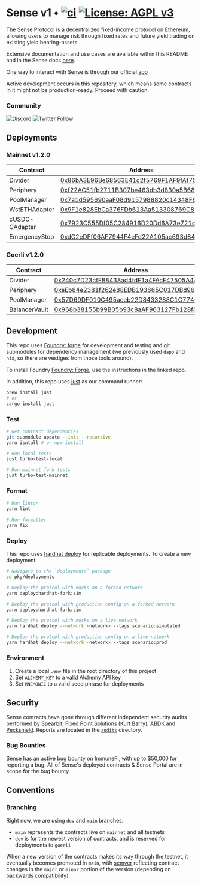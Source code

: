 # Sense v1 • [![ci](https://github.com/sense-finance/sense-v1/actions/workflows/ci.yml/badge.svg)](https://github.com/sense-finance/space-v1/actions/workflows/ci.yml) [![License: AGPL v3](https://img.shields.io/badge/License-AGPL_v3-blue.svg)](https://www.gnu.org/licenses/agpl-3.0)


The Sense Protocol is a decentralized fixed-income protocol on Ethereum, allowing users to manage risk through fixed rates and future yield trading on existing yield bearing-assets.

Extensive documentation and use cases are available within this README and in the Sense docs [here](https://docs.sense.finance/).

One way to interact with Sense is through our official [app](https://app.sense.finance/eth-mainnet/rates)

Active development occurs in this repository, which means some contracts in it might not be production-ready. Proceed with caution.

### Community   

[![Discord](https://badgen.net/badge/icon/discord?icon=discord&label)](https://discord.com/invite/krVGnQgSzG)
[![Twitter Follow](https://img.shields.io/twitter/follow/senseprotocol.svg?label=senseprotocol&style=social)](https://twitter.com/senseprotocol)


## Deployments

### Mainnet v1.2.0

| Contract   | Address                                                                                                                                        |
| ------- | ------------------------------------------------------------------------------------------------------------------------- |
| Divider | [0x86bA3E96Be68563E41c2f5769F1AF9fAf758e6E0](https://etherscan.io/address/0x86bA3E96Be68563E41c2f5769F1AF9fAf758e6E0#code)                     |
| Periphery  | [0xf22AC51fb2711B307be463db3d830a5B680E3dD1](https://etherscan.io/address/0xf22AC51fb2711B307be463db3d830a5B680E3dD1#code)      |
| PoolManager | [0x7a1d595690aaF08d9157988820c14348F6930de9](https://etherscan.io/address/0x7a1d595690aaF08d9157988820c14348F6930de9#code)                     |
| WstETHAdapter  | [0x9F1e828EbCa376FDb613Aa513308769C83C451Bc](https://etherscan.io/address/0x9F1e828EbCa376FDb613Aa513308769C83C451Bc)      |
| cUSDC-CAdapter  | [0x7923C555Df05C284916D20Dd6A73e721cd010053](https://etherscan.io/address/0x7923C555Df05C284916D20Dd6A73e721cd010053)
| EmergencyStop  | [0xdC2eDFf06AF7944F4eFd22A105ac693d848Ee52f](https://etherscan.io/address/0xdC2eDFf06AF7944F4eFd22A105ac693d848Ee52f)  


### Goerli v1.2.0

| Contract   | Address                                                                                                                                        |
| ------- | ------------------------------------------------------------------------------------------------------------------------- |
| Divider | [0x240c7D23cfFB8438ad4fdF1a4FAcF47505A4A37f](https://goerli.etherscan.io/address/0x240c7D23cfFB8438ad4fdF1a4FAcF47505A4A37f#code)                     |
| Periphery  | [0xeEb84e2381f262e88EDB193665C017DBd965Af78](https://goerli.etherscan.io/address/0xeEb84e2381f262e88EDB193665C017DBd965Af78#code)      |
| PoolManager | [0x57D69DF010C495aceb22D8433288C1C774Cbb77E](https://goerli.etherscan.io/address/0x57D69DF010C495aceb22D8433288C1C774Cbb77E#code)                     |
| BalancerVault  | [0x968b38155b99B05b93c8aAF963127Fb128f812F4](https://goerli.etherscan.io/address/0x968b38155b99B05b93c8aAF963127Fb128f812F4#code)      


## Development

This repo uses [Foundry: forge](https://github.com/gakonst/foundry) for development and testing
and git submodules for dependency management (we previously used `dapp` and `nix`, so there are vestiges from those tools around).

To install Foundry [Foundry: Forge](https://github.com/gakonst/foundry), use the instructions in the linked repo.

In addition, this repo uses [just](https://github.com/casey/just) as our command runner:

```sh
brew install just
# or
cargo install just
```

### Test

```bash
# Get contract dependencies
git submodule update --init --recursive
yarn isntall # or npm install

# Run local tests
just turbo-test-local

# Run mainnet fork tests
just turbo-test-mainnet
```

### Format

```bash
# Run linter
yarn lint

# Run formatter
yarn fix
```

### Deploy

This repo uses [hardhat deploy](https://github.com/wighawag/hardhat-deploy) for replicable deployments. To create a new deployment:

```bash
# Navigate to the `deployments` package
cd pkg/deployments

# Deploy the protcol with mocks on a forked network
yarn deploy:hardhat-fork:sim

# Deploy the protcol with production config on a forked network
yarn deploy:hardhat-fork:sim

# Deploy the protcol with mocks on a live network
yarn hardhat deploy --network <network> --tags scenario:simulated

# Deploy the protcol with production config on a live network
yarn hardhat deploy --network <network> --tags scenario:prod
```

### Environment

1. Create a local `.env` file in the root directory of this project
2. Set `ALCHEMY_KEY` to a valid Alchemy API key
3. Set `MNEMONIC` to a valid seed phrase for deployments

## Security

Sense contracts have gone through different independent security audits performed by [Spearbit](https://spearbit.com), [Fixed Point Solutions (Kurt Barry)](https://github.com/fixed-point-solutions), [ABDK](https://www.abdk.consulting/) and [Peckshield](https://peckshield.com). Reports are located in the [`audits`](./audits) directory.

### Bug Bounties

Sense has an active bug bounty on ImmuneFi, with up to $50,000 for reporting a bug. All of Sense's deployed contracts & Sense Portal are in scope for the bug bounty.

## Conventions

### Branching

Right now, we are using `dev` and  `main` branches.

- `main` represents the contracts live on `mainnet` and all testnets
- `dev` is for the newest version of contracts, and is reserved for deployments to `goerli`

When a new version of the contracts makes its way through the testnet, it eventually becomes promoted in `main`, with [semver](https://semver.org/) reflecting contract changes in the `major` or `minor` portion of the version (depending on backwards compatibility).
